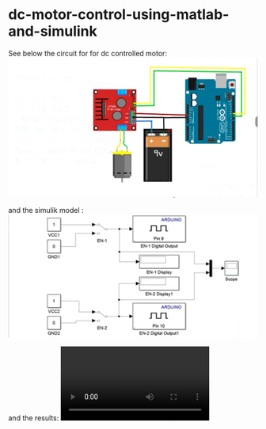 # dc-motor-control-using-matlab-and-simulink

See below the circuit for for dc controlled motor:
![Alt Text](6010341624904795914.jpg)

and the simulik model :
![Alt Text](6010341624904795913.jpg)

and the results: 
![Demo Video](vid.mp4)

